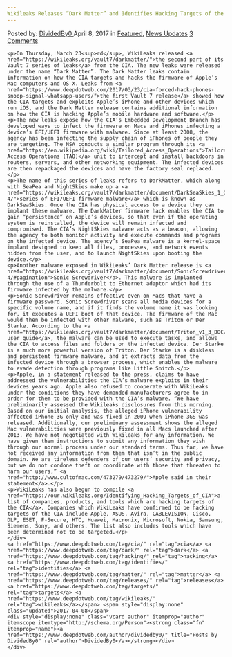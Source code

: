 ```yaml
---
Wikileaks Releases “Dark Matter” and Identifies Hacking Targets of the CIA
---
```

<article class="post-listing post-19072 post type-post status-publish format-standard has-post-thumbnail hentry  tag-cia tag-dark tag-hacking tag-identifies tag-matter tag-releases tag-targets tag-wikileaks">
    <div class="post-inner">
        <span>Posted by: <a href="https://www.deepdotweb.com/author/dividedby0/" title="">DividedBy0 </a></span>
    <span>April 8, 2017</span>
    <span>in <a href="https://www.deepdotweb.com/category/deepdot-news/" rel="category tag">Featured</a>, <a href="https://www.deepdotweb.com/category/news-updates/" rel="category tag">News Updates</a></span>
    <span><a href="https://www.deepdotweb.com/2017/04/08/wikileaks-releases-dark-matter-identifies-hacking-targets-cia/#comments">3 Comments</a></span>
    </p>
    <div class="clear"></div>
    
    <p>On Thursday, March 23<sup>rd</sup>, WikiLeaks released <a href="https://wikileaks.org/vault7/darkmatter/">the second part of its Vault 7 series of leaks</a> from the CIA. The new leaks were released under the name “Dark Matter”. The Dark Matter leaks contain information on how the CIA targets and hacks the firmware of Apple’s Mac computers and OS X. Leaks from <a href="https://www.deepdotweb.com/2017/03/23/cia-forced-hack-phones-snoop-signal-whatsapp-users/">the first Vault 7 release</a> showed how the CIA targets and exploits Apple’s iPhone and other devices which run iOS, and the Dark Matter release contains additional information on how the CIA is hacking Apple’s mobile hardware and software.</p>
    <p>The new leaks expose how the CIA’s Embedded Development Branch has developed ways to infect the firmware on Macs and iPhones infecting a device’s EFI/UEFI firmware with malware. Since at least 2008, the agency has been infecting the supply chain of iPhones of people they are targeting. The NSA conducts a similar program through its <a href="https://en.wikipedia.org/wiki/Tailored_Access_Operations">Tailored Access Operations (TAO)</a> unit to intercept and install backdoors in routers, servers, and other networking equipment. The infected devices are then repackaged the devices and have the factory seal replaced.</p>
    <p>The name of this series of leaks refers to DarkMatter, which along with SeaPea and NightSkies make up a <a href="https://wikileaks.org/vault7/darkmatter/document/DarkSeaSkies_1_0_URD/page-4/">series of EFI/UEFI firmware malware</a> which is known as DarkSeaSkies. Once the CIA has physical access to a device they can implant these malware. The DarkMatter firmware hack enables the CIA to gain “persistence” on Apple’s devices, so that even if the operating system is reinstalled, the device will remain infected and compromised. The CIA’s NightSkies malware acts as a beacon, allowing the agency to both monitor activity and execute commands and programs on the infected device. The agency’s SeaPea malware is a kernel-space implant designed to keep all files, processes, and network events hidden from the user, and to launch NightSkies upon booting the device.</p>
    <p>Another malware exposed in WikiLeaks’ Dark Matter release is <a href="https://wikileaks.org/vault7/darkmatter/document/SonicScrewdriver_1p0/page-4/#pagination">Sonic Screwdriver</a>. This malware is implanted through the use of a Thunderbolt to Ethernet adaptor which had its firmware infected by the malware.</p>
    <p>Sonic Screwdriver remains effective even on Macs that have a firmware password. Sonic Screwdriver scans all media devices for a specific volume name, and if it finds the volume name it was looking for, it executes a UEFI boot of that device. The firmware of the Mac would then be infected with other malware, such as Triton or Der Starke. According to the <a href="https://wikileaks.org/vault7/darkmatter/document/Triton_v1_3_DOC/">Triton user guide</a>, the malware can be used to execute tasks, and allows the CIA to access files and folders on the infected device. Der Starke is a much more powerful version of Triton. Der Starke is a diskless and persistent firmware malware, and it extracts data from the infected device through a browser process, which enables the malware to evade detection through programs like Little Snitch.</p>
    <p>Apple, in a statement released to the press, claims to have addressed the vulnerabilities the CIA’s malware exploits in their devices years ago. Apple also refused to cooperate with WikiLeaks under the conditions they have demanded manufacturers agree to in order for them to be provided with the CIA’s malware. “We have preliminarily assessed the Wikileaks disclosures from this morning. Based on our initial analysis, the alleged iPhone vulnerability affected iPhone 3G only and was fixed in 2009 when iPhone 3GS was released. Additionally, our preliminary assessment shows the alleged Mac vulnerabilities were previously fixed in all Macs launched after 2013. We have not negotiated with Wikileaks for any information. We have given them instructions to submit any information they wish through our normal process under our standard terms. Thus far, we have not received any information from them that isn’t in the public domain. We are tireless defenders of our users’ security and privacy, but we do not condone theft or coordinate with those that threaten to harm our users,” <a href="http://www.cultofmac.com/473279/473279/">Apple said in their statement</a>.</p>
    <p>WikiLeaks has also begun to compile <a href="https://our.wikileaks.org/Identifying_Hacking_Targets_of_CIA">a list of companies, products, and tools which are hacking targets of the CIA</a>. Companies which WikiLeaks have confirmed to be hacking targets of the CIA include Apple, ASUS, Avira, CABLEVISION, Cisco, DLP, ESET, F-Secure, HTC, Huawei, Macronix, Microsoft, Nokia, Samsung, Siemens, Sony, and others. The list also includes tools which have been determined not to be targeted.</p>
    </div>
    <a href="https://www.deepdotweb.com/tag/cia/" rel="tag">cia</a> <a href="https://www.deepdotweb.com/tag/dark/" rel="tag">dark</a> <a href="https://www.deepdotweb.com/tag/hacking/" rel="tag">hacking</a> <a href="https://www.deepdotweb.com/tag/identifies/" rel="tag">identifies</a> <a href="https://www.deepdotweb.com/tag/matter/" rel="tag">matter</a> <a href="https://www.deepdotweb.com/tag/releases/" rel="tag">releases</a> <a href="https://www.deepdotweb.com/tag/targets/" rel="tag">targets</a> <a href="https://www.deepdotweb.com/tag/wikileaks/" rel="tag">wikileaks</a></span> <span style="display:none" class="updated">2017-04-08</span>
    <div style="display:none" class="vcard author" itemprop="author" itemscope itemtype="http://schema.org/Person"><strong class="fn" itemprop="name"><a href="https://www.deepdotweb.com/author/dividedby0/" title="Posts by DividedBy0" rel="author">DividedBy0</a></strong></div>
    </div>
</article>


